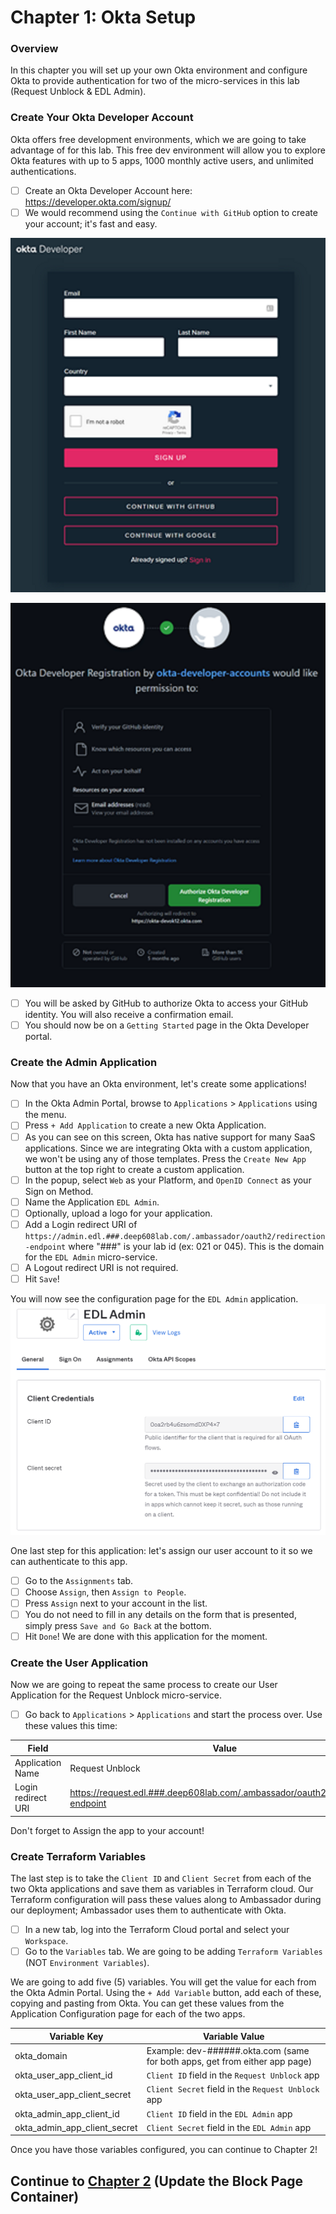 # Chapter 1: Okta Setup
### Overview
In this chapter you will set up your own Okta environment and configure Okta to provide authentication for two of the micro-services in this lab (Request Unblock & EDL Admin).

### Create Your Okta Developer Account
Okta offers free development environments, which we are going to take advantage of for this lab. This free dev environment will allow you to explore Okta features with up to 5 apps, 1000 monthly active users, and unlimited authentications.

 - [ ] Create an Okta Developer Account here: https://developer.okta.com/signup/
 - [ ] We would recommend using the `Continue with GitHub` option to create your account; it's fast and easy.

![Signup Form](images/Okta-Sign-Up.png)

![GitHub Authorization](images/Okta-Authorize-GitHub.png)

 - [ ] You will be asked by GitHub to authorize Okta to access your GitHub identity. You will also receive a confirmation email.
 - [ ] You should now be on a `Getting Started` page in the Okta Developer portal.

### Create the Admin Application
Now that you have an Okta environment, let's create some applications!

 - [ ] In the Okta Admin Portal, browse to `Applications` > `Applications` using the menu.
 - [ ] Press `+ Add Application` to create a new Okta Application.
 - [ ] As you can see on this screen, Okta has native support for many SaaS applications. Since we are integrating Okta with a custom application, we won't be using any of those templates. Press the `Create New App` button at the top right to create a custom application.
 - [ ] In the popup, select `Web` as your Platform, and `OpenID Connect` as your Sign on Method.
 - [ ] Name the Application `EDL Admin`.
 - [ ] Optionally, upload a logo for your application.
 - [ ] Add a Login redirect URI of `https://admin.edl.###.deep608lab.com/.ambassador/oauth2/redirection-endpoint` where "###" is your lab id (ex: 021 or 045). This is the domain for the `EDL Admin` micro-service.
 - [ ] A Logout redirect URI is not required.
 - [ ] Hit `Save`!

You will now see the configuration page for the `EDL Admin` application.
![Okta EDL Admin](images/Okta-EDL-Admin.png)

One last step for this application: let's assign our user account to it so we can authenticate to this app.

 - [ ] Go to the `Assignments` tab.
 - [ ] Choose `Assign`, then `Assign to People`.
 - [ ] Press `Assign` next to your account in the list.
 - [ ] You do not need to fill in any details on the form that is presented, simply press `Save and Go Back` at the bottom.
 - [ ] Hit `Done`! We are done with this application for the moment.

### Create the User Application
Now we are going to repeat the same process to create our User Application for the Request Unblock micro-service.

 - [ ] Go back to `Applications` > `Applications` and start the process over. Use these values this time:

| Field | Value |
|--|--|
| Application Name | Request Unblock |
| Login redirect URI | https://request.edl.###.deep608lab.com/.ambassador/oauth2/redirection-endpoint |

Don't forget to Assign the app to your account!

### Create Terraform Variables
The last step is to take the `Client ID` and `Client Secret` from each of the two Okta applications and save them as variables in Terraform cloud. Our Terraform configuration will pass these values along to Ambassador during our deployment; Ambassador uses them to authenticate with Okta.

 - [ ] In a new tab, log into the Terraform Cloud portal and select your `Workspace`.
 - [ ] Go to the `Variables` tab. We are going to be adding `Terraform Variables` (NOT `Environment Variables`).

We are going to add five (5) variables. You will get the value for each from the Okta Admin Portal. Using the `+ Add Variable` button, add each of these, copying and pasting from Okta. You can get these values from the Application Configuration page for each of the two apps.

| Variable Key | Variable Value |
|--|--|
| okta_domain | Example: dev-######.okta.com (same for both apps, get from either app page) |
| okta_user_app_client_id | `Client ID` field in the `Request Unblock` app |
| okta_user_app_client_secret | `Client Secret` field in the `Request Unblock` app |
| okta_admin_app_client_id | `Client ID` field in the `EDL Admin` app |
| okta_admin_app_client_secret | `Client Secret` field in the `EDL Admin` app |

Once you have those variables configured, you can continue to Chapter 2!

## Continue to [Chapter 2](chapter2.md) (Update the Block Page Container)
